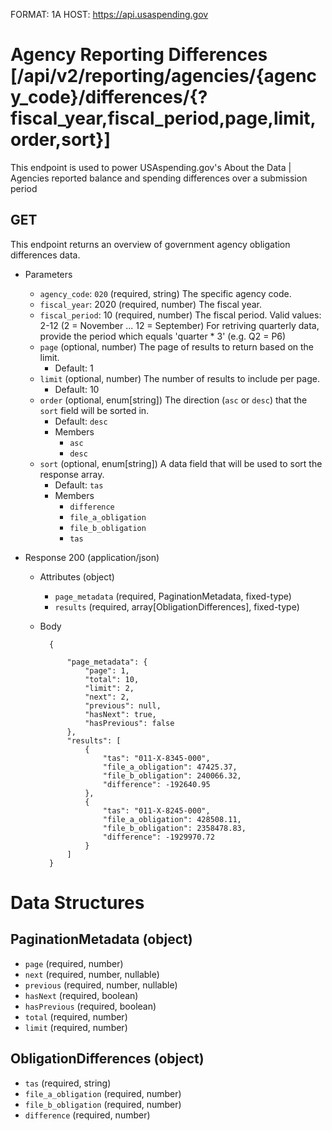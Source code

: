 FORMAT: 1A
HOST: https://api.usaspending.gov

# Agency Reporting Differences [/api/v2/reporting/agencies/{agency_code}/differences/{?fiscal_year,fiscal_period,page,limit,order,sort}]

This endpoint is used to power USAspending.gov's About the Data \| Agencies reported balance and spending differences over a submission period

## GET

This endpoint returns an overview of government agency obligation differences data.

+ Parameters
    + `agency_code`: `020` (required, string)
        The specific agency code.
    + `fiscal_year`: 2020 (required, number)
        The fiscal year.
    + `fiscal_period`: 10 (required, number)
        The fiscal period. Valid values: 2-12 (2 = November ... 12 = September)
        For retriving quarterly data, provide the period which equals 'quarter * 3' (e.g. Q2 = P6)
    + `page` (optional, number)
        The page of results to return based on the limit.
        + Default: 1
    + `limit` (optional, number)
        The number of results to include per page.
        + Default: 10
    + `order` (optional, enum[string])
        The direction (`asc` or `desc`) that the `sort` field will be sorted in.
        + Default: `desc`
        + Members
            + `asc`
            + `desc`
    + `sort` (optional, enum[string])
        A data field that will be used to sort the response array.
        + Default: `tas`
        + Members
            + `difference`
            + `file_a_obligation`
            + `file_b_obligation`
            + `tas`

+ Response 200 (application/json)

    + Attributes (object)
        + `page_metadata` (required, PaginationMetadata, fixed-type)
        + `results` (required, array[ObligationDifferences], fixed-type)
    + Body

            {

                "page_metadata": {
                    "page": 1,
                    "total": 10,
                    "limit": 2,
                    "next": 2,
                    "previous": null,
                    "hasNext": true,
                    "hasPrevious": false
                },
                "results": [
                    {
                        "tas": "011-X-8345-000",
                        "file_a_obligation": 47425.37,
                        "file_b_obligation": 240066.32,
                        "difference": -192640.95
                    },
                    {
                        "tas": "011-X-8245-000",
                        "file_a_obligation": 428508.11,
                        "file_b_obligation": 2358478.83,
                        "difference": -1929970.72
                    }
                ]
            }

# Data Structures

## PaginationMetadata (object)
+ `page` (required, number)
+ `next` (required, number, nullable)
+ `previous` (required, number, nullable)
+ `hasNext` (required, boolean)
+ `hasPrevious` (required, boolean)
+ `total` (required, number)
+ `limit` (required, number)

## ObligationDifferences (object)
+ `tas` (required, string)
+ `file_a_obligation` (required, number)
+ `file_b_obligation` (required, number)
+ `difference` (required, number)
